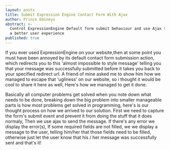 ```yaml
---
layout: posts
title: Submit Expression Engine Contact Form With Ajax
author: Prince Emineys
abstract: >-
  Control ExpressionEngine Default form submit behaviour and use Ajax to provide
  a better user experience
published: true
---
```


If you ever used ExpressionEngine on your website,then at some point you must have been annoyed by its default contact form submission action, which redirects you to this 'almost impossible to style message' telling you that your message was successfully submitted before it takes you back to your specified redirect url. A friend of mine asked me to show him how we managed to escape that 'ugliness' on our website, so i thought it would be cool to share it here as well, Here's how we managed to get it done.

Basically all computer problems get solved when you note down what needs to be done, breaking down the big problem into smaller manageable parts is how most problems get solved in programming, here's is our thought process on how we arrived to our solution.
First we need to capture the form's submit event and prevent it from doing the stuff that it does normaly, Then we use ajax to send the message. If there's any error we display the error(s), If some required fields are not filled, we we display a message to the user, telling him/her that those fields need to be filled, otherwise just let the user know that his / her message was successfully sent and that's it!
